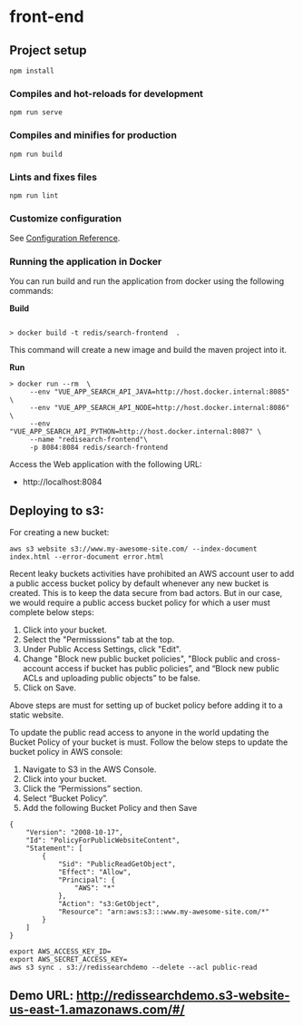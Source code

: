 # front-end

## Project setup
```
npm install
```

### Compiles and hot-reloads for development
```
npm run serve
```

### Compiles and minifies for production
```
npm run build
```

### Lints and fixes files
```
npm run lint
```

### Customize configuration
See [Configuration Reference](https://cli.vuejs.org/config/).


### Running the application in Docker

You can run build and run the application from docker using the following commands:

**Build**

```shell script

> docker build -t redis/search-frontend  . 

```

This command will create a new image and build the maven project into it.

**Run**

```shell script
> docker run --rm  \
     --env "VUE_APP_SEARCH_API_JAVA=http://host.docker.internal:8085" \
     --env "VUE_APP_SEARCH_API_NODE=http://host.docker.internal:8086" \
     --env "VUE_APP_SEARCH_API_PYTHON=http://host.docker.internal:8087" \
     --name "redisearch-frontend"\
     -p 8084:8084 redis/search-frontend
```

Access the Web application with the following URL:

* http://localhost:8084


## Deploying to s3:

For creating a new bucket:

```
aws s3 website s3://www.my-awesome-site.com/ --index-document index.html --error-document error.html
```
Recent leaky buckets activities have prohibited an AWS account user to add a public access bucket policy by default whenever any new bucket is created. This is to keep the data secure from bad actors. But in our case, we would require a public access bucket policy for which a user must complete below steps:
1. Click into your bucket.
2. Select the "Permisssions" tab at the top.
3. Under Public Access Settings, click "Edit".
4. Change "Block new public bucket policies", "Block public and cross-account access if bucket has public policies”, and “Block new public ACLs and uploading public objects” to be false.
5. Click on Save.

Above steps are must for setting up of bucket policy before adding it to a static website. 

To update the public read access to anyone in the world updating the Bucket Policy of your bucket is must. Follow the below steps to update the bucket policy in AWS console:
1. Navigate to S3 in the AWS Console.
2. Click into your bucket.
3. Click the “Permissions” section.
4. Select “Bucket Policy”.
5. Add the following Bucket Policy and then Save

```
{
    "Version": "2008-10-17",
    "Id": "PolicyForPublicWebsiteContent",
    "Statement": [
        {
            "Sid": "PublicReadGetObject",
            "Effect": "Allow",
            "Principal": {
                "AWS": "*"
            },
            "Action": "s3:GetObject",
            "Resource": "arn:aws:s3:::www.my-awesome-site.com/*"
        }
    ]
}
```
```
export AWS_ACCESS_KEY_ID=
export AWS_SECRET_ACCESS_KEY=
aws s3 sync . s3://redissearchdemo --delete --acl public-read 
```

## Demo URL: http://redissearchdemo.s3-website-us-east-1.amazonaws.com/#/